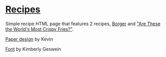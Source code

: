 # [Recipes](https://kylebuii.github.io/Recipes/)
Simple recipe HTML page that features 2 recipes, [Borger](https://www.allrecipes.com/recipe/25473/the-perfect-basic-burger/) and ["Are These the World's Most Crispy Fries?"](https://www.allrecipes.com/recipe/50223/homemade-crispy-seasoned-french-fries/).

[Paper design](https://codepen.io/kevinpowell/pen/dyavyPg) by Kevin

[Font](https://fonts.google.com/specimen/Shadows+Into+Light) by Kimberly Geswein
